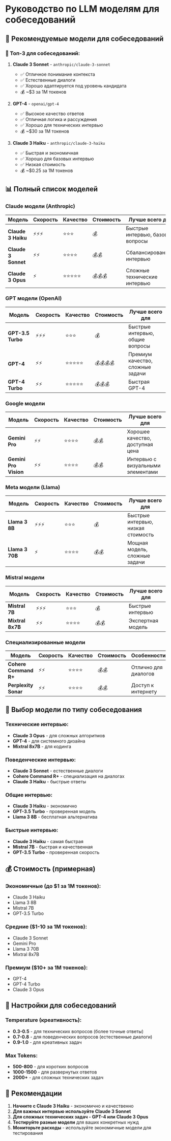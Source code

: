 # Руководство по LLM моделям для собеседований

## 🎯 **Рекомендуемые модели для собеседований**

### **🥇 Топ-3 для собеседований:**

1. **Claude 3 Sonnet** - `anthropic/claude-3-sonnet`
   - ✅ Отличное понимание контекста
   - ✅ Естественные диалоги
   - ✅ Хорошо адаптируется под уровень кандидата
   - 💰 ~$3 за 1M токенов

2. **GPT-4** - `openai/gpt-4`
   - ✅ Высокое качество ответов
   - ✅ Отличная логика и рассуждения
   - ✅ Хорошо для технических интервью
   - 💰 ~$30 за 1M токенов

3. **Claude 3 Haiku** - `anthropic/claude-3-haiku`
   - ✅ Быстрая и экономичная
   - ✅ Хорошо для базовых интервью
   - ✅ Низкая стоимость
   - 💰 ~$0.25 за 1M токенов

## 📊 **Полный список моделей**

### **Claude модели (Anthropic)**
| Модель | Скорость | Качество | Стоимость | Лучше всего для |
|--------|----------|----------|-----------|-----------------|
| **Claude 3 Haiku** | ⚡⚡⚡ | ⭐⭐⭐ | 💰 | Быстрые интервью, базовые вопросы |
| **Claude 3 Sonnet** | ⚡⚡ | ⭐⭐⭐⭐ | 💰💰 | Сбалансированные интервью |
| **Claude 3 Opus** | ⚡ | ⭐⭐⭐⭐⭐ | 💰💰💰 | Сложные технические интервью |

### **GPT модели (OpenAI)**
| Модель | Скорость | Качество | Стоимость | Лучше всего для |
|--------|----------|----------|-----------|-----------------|
| **GPT-3.5 Turbo** | ⚡⚡⚡ | ⭐⭐⭐ | 💰 | Быстрые интервью, общие вопросы |
| **GPT-4** | ⚡⚡ | ⭐⭐⭐⭐⭐ | 💰💰💰💰 | Премиум качество, сложные задачи |
| **GPT-4 Turbo** | ⚡⚡ | ⭐⭐⭐⭐⭐ | 💰💰💰 | Быстрая GPT-4 |

### **Google модели**
| Модель | Скорость | Качество | Стоимость | Лучше всего для |
|--------|----------|----------|-----------|-----------------|
| **Gemini Pro** | ⚡⚡ | ⭐⭐⭐⭐ | 💰💰 | Хорошее качество, доступная цена |
| **Gemini Pro Vision** | ⚡⚡ | ⭐⭐⭐⭐ | 💰💰 | Интервью с визуальными элементами |

### **Meta модели (Llama)**
| Модель | Скорость | Качество | Стоимость | Лучше всего для |
|--------|----------|----------|-----------|-----------------|
| **Llama 3 8B** | ⚡⚡⚡ | ⭐⭐⭐ | 💰 | Быстрые интервью, низкая стоимость |
| **Llama 3 70B** | ⚡ | ⭐⭐⭐⭐ | 💰💰 | Мощная модель, сложные задачи |

### **Mistral модели**
| Модель | Скорость | Качество | Стоимость | Лучше всего для |
|--------|----------|----------|-----------|-----------------|
| **Mistral 7B** | ⚡⚡⚡ | ⭐⭐⭐ | 💰 | Быстрые интервью |
| **Mixtral 8x7B** | ⚡⚡ | ⭐⭐⭐⭐ | 💰💰 | Экспертная модель |

### **Специализированные модели**
| Модель | Скорость | Качество | Стоимость | Особенности |
|--------|----------|----------|-----------|-------------|
| **Cohere Command R+** | ⚡⚡ | ⭐⭐⭐⭐ | 💰💰 | Отлично для диалогов |
| **Perplexity Sonar** | ⚡⚡ | ⭐⭐⭐⭐ | 💰💰 | Доступ к интернету |

## 🎯 **Выбор модели по типу собеседования**

### **Технические интервью:**
- **Claude 3 Opus** - для сложных алгоритмов
- **GPT-4** - для системного дизайна
- **Mixtral 8x7B** - для кодинга

### **Поведенческие интервью:**
- **Claude 3 Sonnet** - естественные диалоги
- **Cohere Command R+** - специализация на диалогах
- **Claude 3 Haiku** - быстрые ответы

### **Общие интервью:**
- **Claude 3 Haiku** - экономично
- **GPT-3.5 Turbo** - проверенная модель
- **Llama 3 8B** - бесплатная альтернатива

### **Быстрые интервью:**
- **Claude 3 Haiku** - самая быстрая
- **Mistral 7B** - быстрая и качественная
- **GPT-3.5 Turbo** - проверенная скорость

## 💰 **Стоимость (примерная)**

### **Экономичные (до $1 за 1M токенов):**
- Claude 3 Haiku
- Llama 3 8B
- Mistral 7B
- GPT-3.5 Turbo

### **Средние ($1-10 за 1M токенов):**
- Claude 3 Sonnet
- Gemini Pro
- Llama 3 70B
- Mixtral 8x7B

### **Премиум ($10+ за 1M токенов):**
- GPT-4
- GPT-4 Turbo
- Claude 3 Opus

## 🔧 **Настройки для собеседований**

### **Temperature (креативность):**
- **0.3-0.5** - для технических вопросов (более точные ответы)
- **0.7-0.8** - для поведенческих вопросов (естественные диалоги)
- **0.9-1.0** - для креативных задач

### **Max Tokens:**
- **500-800** - для коротких вопросов
- **1000-1500** - для развернутых ответов
- **2000+** - для сложных технических задач

## 🚀 **Рекомендации**

1. **Начните с Claude 3 Haiku** - экономично и качественно
2. **Для важных интервью используйте Claude 3 Sonnet**
3. **Для сложных технических задач - GPT-4 или Claude 3 Opus**
4. **Тестируйте разные модели** для ваших конкретных нужд
5. **Мониторьте расходы** - используйте экономичные модели для тестирования
